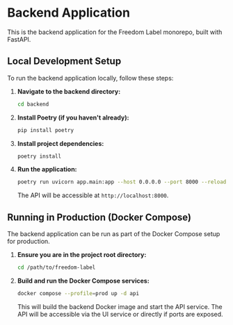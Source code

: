 # Backend Application

This is the backend application for the Freedom Label monorepo, built with FastAPI.

## Local Development Setup

To run the backend application locally, follow these steps:

1.  **Navigate to the backend directory:**
    ```bash
    cd backend
    ```

2.  **Install Poetry (if you haven't already):**
    ```bash
    pip install poetry
    ```

3.  **Install project dependencies:**
    ```bash
    poetry install
    ```

4.  **Run the application:**
    ```bash
    poetry run uvicorn app.main:app --host 0.0.0.0 --port 8000 --reload
    ```
    The API will be accessible at `http://localhost:8000`.

## Running in Production (Docker Compose)

The backend application can be run as part of the Docker Compose setup for production.

1.  **Ensure you are in the project root directory:**
    ```bash
    cd /path/to/freedom-label
    ```

2.  **Build and run the Docker Compose services:**
    ```bash
    docker compose --profile=prod up -d api
    ```
    This will build the backend Docker image and start the API service. The API will be accessible via the UI service or directly if ports are exposed.
